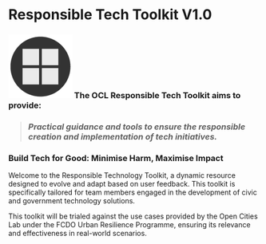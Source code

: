 # Responsible Tech Toolkit V1.0

### <img src=".gitbook/assets/icon-w-kit.png" alt="https://www.notion.so/icons/forward_lightgray.svg" data-size="line"> The OCL **Responsible Tech Toolkit** aims to provide:

> ### _Practical guidance and tools to ensure the responsible creation and implementation of tech initiatives._

### **Build Tech for Good: Minimise Harm, Maximise Impact**

Welcome to the Responsible Technology Toolkit, a dynamic resource designed to evolve and adapt based on user feedback. This toolkit is specifically tailored for team members engaged in the development of civic and government technology solutions.

This toolkit will be trialed against the use cases provided by the Open Cities Lab under the FCDO Urban Resilience Programme, ensuring its relevance and effectiveness in real-world scenarios.
